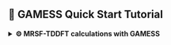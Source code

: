## 🚀 GAMESS Quick Start Tutorial

<details>
<summary><strong>⚙️ MRSF-TDDFT calculations with GAMESS</strong></summary>


Again, for purely demonstrational purposes we will demonstrate the workflow based on ethylene example. We will perform geometry optimization at MRSF-TDDFT level of ethylene in the ground (N) and excited (V) state and locate selected conical intersetion geometries.

### 📦 Prerequisites

Before you begin, make sure you have:

- Access to a Unix/Linux shell
- Basic knowledge of terminal commands
- [MOLDEN](https://www.theochem.ru.nl/molden) package installed
- GAMESS(US) package installed. It may be downloaded and compiled
  after registration - check out the official [download page ](https://www.msg.chem.iastate.edu/gamess/License_Agreement.html).
- At WCSS you may copy a precompiled package from my directory. Using the same directory structure you won't have to edit the scripts.
```bash
mkdir -p ~/appl/gamess
cp -r ~rgora/appl/gamess/2024-07-15_r2 ~/appl/gamess
cp ~rgora/bin/Gamess ~/bin
cp ~rgora/bin/xyz2gms.py ~/bin
```
- [Understanding of MRSF-TDDFT Theory](https://mqcp.readthedocs.io/en/latest/mrsf.html)

### 🧪 1. Create a Working Directory

```bash
mkdir -p ethylene/s0 && cd ethylene/s0
```

### 📄 2. Create an Input File

We can simply copy the XYZ files from BAGEL calculations.
GAMESS syntax is also oldfashioned (it was written mostly using FORTRAN 77 standard). You may use the [xyz2gms.py](./assets/scripts/xyz2gms.py) script to prepare a template of an input file. Executed without parameters returns syntax:

```bash
xyz2gms.py
```
```
This script prepares a set of
input files for each xyz structure provided as an
input. An input template is required. If none is found a standard
one is prepared.

If -g (--grep) option is used the data files should be the log files from which
the energies are extracted.

Usage: xyz2gzm.py [options] *.xyz or *.log file(s)

Options:
  -h, --help       show this help
  -g, --grep       extract energies from logs
  -e, --eds        prepare files for EDS analysis
  -m, --mrsf       prepare files for MRSF calculations

```
The script expects a separate template file but it will punch one if it's not in the current directory.
```bash
xyz2gms.py -m ethylene.xyz
```
```
There's no mrsf template. I'm punching one - please check
```
We need to edit the `mrsf.tmpl` file:
```
 $contrl scftyp=rohf runtyp=conical dfttyp=bhhlyp icharg=0
         tddft=mrsf maxit=400 mult=3 nprint=7 units=angs
         icut=20 itol=30 qmttol=1.0e-05 ispher=1 $end
 $conicl ixroot(1)=1,2 $end
 $tddft nstate=3 iroot=1 $end
 $scf dirscf=.t. fdiff=.f. diis=.t. soscf=.f.
      conv=1d-7 ethrsh=2.0 swdiis=0.005 cuhf=.t.
      shift=.t. damp=.t. npreo(1)=1,-1,2,1 $end
 $punch molden=.true. $end
 $dft swoff=0d-0 switch=0d-0 nrad0=96 nleb0=302
      nrad=99 nleb=590 $end
 $tddft nrad=99 nleb=590 $end
 $guess guess=huckel $end
 $basis gbasis=n31 ngauss=6 ndfunc=1 $end
 $system timlim=999999100 mwords=100 $end
@data
```

### 📄 3. Ground state geometry optimization.

The one above is a bit paranoid. We should obtain reliable results using the one below, but in difficult cases it may help with SCF convergence issues. Also it is for MECI optimization. For the ground state we need `runtype=optimize`. In the `$tddft` block we should pick `iroot=1` (this is spin-flip calculation based on triplet ROKS reference so the ground state is computed as an `excitation`). The essential advantage of MRSF-TDDFT is that it considers both $M_S=+1$ and $M_S=-1$ components of the triplet reference. This is shown schematically in the chart below from [Cheol Ho Choi tutorial](https://mqcp.readthedocs.io/en/latest/mrsf.html).

<img src="assets/ethylene/SF_MRSF.png" width="400">

```
 $contrl scftyp=rohf runtyp=optimize dfttyp=bhhlyp icharg=0
         tddft=mrsf maxit=400 mult=3 nprint=7 units=angs
         qmttol=1.0e-05 ispher=1 $end
 $conicl ixroot(1)=1,2 $end
 $tddft nstate=3 iroot=1 $end
 $scf dirscf=.f. fdiff=.f. diis=.t. soscf=.f.
      conv=1d-6 ethrsh=2.0 swdiis=0.005 cuhf=.t.
      shift=.t. damp=.t. npreo(1)=1,-1,2,1 $end
 $punch molden=.true. $end
 $dft swoff=0d-0 switch=0d-0 nrad0=96 nleb0=302
      nrad=96 nleb=302 $end
 $tddft nrad=96 nleb=302 $end
 $guess guess=huckel $end
 $basis gbasis=n31 ngauss=6 ndfunc=1 $end
 $system timlim=999999100 mwords=100 $end
@data
 ```

Again the 6-31G* basis set that we use is rather small and mainly for demonstration purposes. The `BH&HLYP` functional is sort of a standard for SF calculations though any functional with large HF exchange contribution would do.

```bash
xyz2gms.py -m ethylene.xyz
vi ethylene_mrsf.inp
cat ethylene_mrsf.inp
```
```
 $contrl scftyp=rohf runtyp=optimize dfttyp=bhhlyp icharg=0
         tddft=mrsf maxit=400 mult=3 nprint=7 units=angs
         qmttol=1.0e-05 ispher=1 $end
 $conicl ixroot(1)=1,2 $end
 $tddft nstate=3 iroot=1 $end
 $scf dirscf=.f. fdiff=.f. diis=.t. soscf=.f.
      conv=1d-6 ethrsh=2.0 swdiis=0.005 cuhf=.t.
      shift=.t. damp=.t. npreo(1)=1,-1,2,1 $end
 $punch molden=.true. $end
 $dft swoff=0d-0 switch=0d-0 nrad0=96 nleb0=302
      nrad=96 nleb=302 $end
 $tddft nrad=96 nleb=302 $end
 $guess guess=huckel $end
 $basis gbasis=n31 ngauss=6 ndfunc=1 $end
 $system timlim=999999100 mwords=100 $end
 $data
ethylene.xyz
c1 0
C       6.0         0.65500        -0.00000        -0.00100
C       6.0        -0.65500         0.00000        -0.00050
H       1.0         1.19500         0.93530         0.00000
H       1.0         1.19500        -0.93530         0.00220
H       1.0        -1.19500        -0.93530        -0.00150
H       1.0        -1.19500         0.93530         0.00080
 $end
```
To submit GAMESS job at WCSS you may use the [Gamess](assets/scripts/Gamess) script. It is set up for `slurm` quening system. If you compiled the GAMESS package yourselves you probably would have to modify the `rungms` script (there are no predefined settings for `slurm`) or use the following: [rungms](assets/scripts/rungms). If you issue the `Gamess` cript without any options it will return the syntax:
```bash
Gamess
usage: Gamess [options] inputfile1.inp [inputfile2.inp ...]

Where options are:
  -s toggle sequential/batch execution
  -m memory per cpu [32, total: 32, in chunks of: 32 ]
  -n # nodes [1]
  -p # ppn [16]
  -b extra basis file [/dev/null]
  -k keep scratch files
  -v program version [2024-07-15_r2]
  -t test execution scripts
  -q queue [bem2-cpu]
  -c gms check gamess test results
  -c eds check eds test results
  -x target: mpi, sockets [mpi]
  -d destination: chunks []
  -w walltime [72 h]
  -l local TMP [0]
```
`Molden` and `Avogadro` read the GAMESS outputs. In this case the geometry was located after 20 steps. The details of SF calculations are specified as follows:

```
     -----------------------------------
     SPIN-ADAPTED SPIN-FLIP EXCITATIONS
     -----------------------------------

 STATE #   1  ENERGY =   -4.268268 EV
 SYMMETRY OF STATE   =    A
 S-SQUARED           =    0.0000
        DRF    COEF         OCC       VIR
        ---    ----       ------    ------
          9 -0.990347         9  ->     8
         17 -0.125427         8  ->     9

 STATE #   2  ENERGY =    4.108462 EV
 SYMMETRY OF STATE   =    A
 S-SQUARED           =    0.0000
        DRF    COEF         OCC       VIR
        ---    ----       ------    ------
          8 -0.994968         8  ->     8
         79 -0.050063         8  ->    16
         98  0.080346         9  ->    18
```
State 1 has negative energy because it lies below the open-shell triplet reference. It clearly the ground state with doubly occupied orbitals 1..8 (the meaning of OCC -> VIR is that $\alpha$ electron in 9th orbital is flipped to $\beta$ in 8th. Below there's a summary of MRSF-TDDFT results:

```
          ----------------------------
          SUMMARY OF MRSF-DFT RESULTS
          ----------------------------

   STATE             ENERGY     EXCITATION      <S^2>    TRANSITION DIPOLE, A.U.  OSCILLATOR
                    HARTREE         EV                      X        Y        Z    STRENGTH

 1 NEGATIVE ROOT(S) FOUND.
   1  A          -78.5251761600   -4.268        0.0000   0.0000   0.0000   0.0000   0.0000
   0  A          -78.3683201757    0.000               (REFERENCE STATE)
   2  A          -78.2173369734    4.108        0.0000   1.6808   0.0002   0.0003   0.5798
   3  A          -78.2140536052    4.198        0.0000   0.0032  -0.0000   0.0000   0.0000
```
The ground state energy is -78.5251761600.

### 📄 4. Excited state geometry optimization.

The input file for the S1 state geometry optimization is shown below. We start from the $D_{2d}$ geometry (as in the case of BAGEL calculations). Apart from the starting geometry we only changed the `iroot=2` option in `$tddft` group. 

```
 $contrl scftyp=rohf runtyp=optimize dfttyp=bhhlyp icharg=0
         tddft=mrsf maxit=400 mult=3 nprint=7 units=angs
         qmttol=1.0e-05 ispher=1 $end
 $conicl ixroot(1)=1,2 $end
 $tddft nstate=3 iroot=2 $end
 $scf dirscf=.t. fdiff=.f. diis=.t. soscf=.f.
      conv=1d-7 ethrsh=2.0 swdiis=0.005 cuhf=.t.
      shift=.t. damp=.t. npreo(1)=1,-10,2,1 $end
 $punch molden=.true. $end
 $dft swoff=0d-0 switch=0d-0 nrad0=96 nleb0=302
      nrad=96 nleb=302 $end
 $tddft nrad=96 nleb=302 $end
 $guess guess=huckel $end
 $basis gbasis=n31 ngauss=6 ndfunc=1 $end
 $system timlim=999999100 mwords=100 $end
 $data
d2d.xyz
c1 0
C       6.0        0.655000        0.000000       -0.001000
C       6.0       -0.655000        0.000000       -0.000500
H       1.0        1.195000        0.935300        0.000000
H       1.0        1.195000       -0.935300        0.002200
H       1.0       -1.194643       -0.001206        0.935006
H       1.0       -1.195357        0.001206       -0.935594
 $end
```

### 📄 5. Minimum energy conical intersection geometry optimization.

Finally, we will locate the ethylidine $S_1/S_0$ MECP. In this case we will start with the MECP geometry located using ADC(2) method. In this case we used stricter criteria for cutoff of 2e integrals (`icut=20 itol=30`) and ultra-fine grid (`nrad=99 nleb=590`) - not that these were necessary but could be in more problematic cases.

```
 $contrl scftyp=rohf runtyp=conical dfttyp=bhhlyp icharg=0
         tddft=mrsf maxit=400 mult=3 nprint=7 units=angs
         icut=20 itol=30 qmttol=1.0e-05 ispher=1 $end
 $conicl ixroot(1)=1,2 $end
 $tddft nstate=3 iroot=1 $end
 $statpt nstep=200 $end
 $scf dirscf=.t. fdiff=.f. diis=.t. soscf=.f.
      conv=1d-7 ethrsh=2.0 swdiis=0.005 cuhf=.t.
      shift=.t. damp=.t. npreo(1)=1,-1,2,1 $end
 $punch molden=.true. $end
 $dft swoff=0d-0 switch=0d-0 nrad0=96 nleb0=302
      nrad=99 nleb=590 $end
 $tddft nrad=99 nleb=590 $end
 $guess guess=huckel $end
 $basis gbasis=n31 ngauss=6 ndfunc=1 $end
 $system timlim=999999100 mwords=100 $end
 $data
etdn.xyz
c1 0
C       6.0      0.01079222      0.08027695     -0.43180471
C       6.0     -0.40307060     -0.08212021      0.95179399
H       1.0      1.09058540     -0.17053498     -0.52947412
H       1.0     -0.11219892      1.11924180     -0.80265530
H       1.0     -0.53731942     -0.58657682     -1.12948604
H       1.0     -0.04878867     -0.35928674      1.94262617
 $end
```

The final geometry is printed out in the log file:

```
      ***** EQUILIBRIUM GEOMETRY LOCATED *****
 COORDINATES OF ALL ATOMS ARE (ANGS)
   ATOM   CHARGE       X              Y              Z
 ------------------------------------------------------------
 C           6.0   0.0140795443   0.0803939296  -0.4368513305
 C           6.0  -0.2904251271  -0.1099925957   0.9526715818
 H           1.0   1.0797643870  -0.1574521438  -0.5799666163
 H           1.0  -0.1206335926   1.1067169507  -0.7952338663
 H           1.0  -0.5395645886  -0.5757191342  -1.1171843325
 H           1.0  -0.1432206130  -0.3429470064   1.9775645538
```

The energy gap between S1 and S0 states is vanishingly small (0.0000001990 a.u.).
